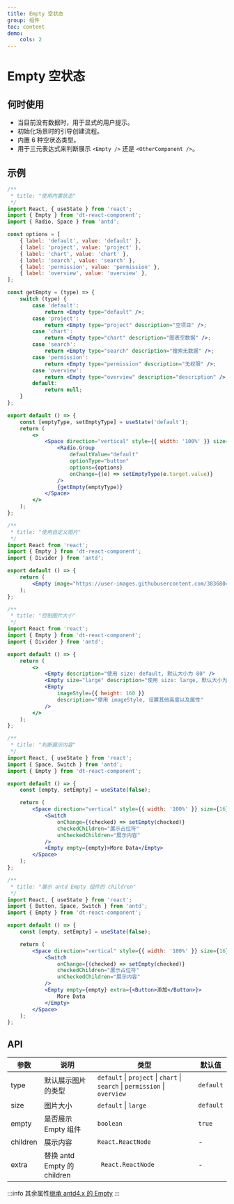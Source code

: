 ```yaml
---
title: Empty 空状态
group: 组件
toc: content
demo:
    cols: 2
---
```


# Empty 空状态

## 何时使用

-   当目前没有数据时，用于显式的用户提示。
-   初始化场景时的引导创建流程。
-   内置 6 种空状态类型。
-   用于三元表达式来判断展示 `<Empty />` 还是 `<OtherComponent />`。

## 示例

```jsx
/**
 * title: "使用内置状态"
 */
import React, { useState } from 'react';
import { Empty } from 'dt-react-component';
import { Radio, Space } from 'antd';

const options = [
    { label: 'default', value: 'default' },
    { label: 'project', value: 'project' },
    { label: 'chart', value: 'chart' },
    { label: 'search', value: 'search' },
    { label: 'permission', value: 'permission' },
    { label: 'overview', value: 'overview' },
];

const getEmpty = (type) => {
    switch (type) {
        case 'default':
            return <Empty type="default" />;
        case 'project':
            return <Empty type="project" description="空项目" />;
        case 'chart':
            return <Empty type="chart" description="图表空数据" />;
        case 'search':
            return <Empty type="search" description="搜索无数据" />;
        case 'permission':
            return <Empty type="permission" description="无权限" />;
        case 'overview':
            return <Empty type="overview" description="description" />;
        default:
            return null;
    }
};

export default () => {
    const [emptyType, setEmptyType] = useState('default');
    return (
        <>
            <Space direction="vertical" style={{ width: '100%' }} size={16}>
                <Radio.Group
                    defaultValue="default"
                    optionType="button"
                    options={options}
                    onChange={(e) => setEmptyType(e.target.value)}
                />
                {getEmpty(emptyType)}
            </Space>
        </>
    );
};
```

```jsx
/**
 * title: "使用自定义图片"
 */
import React from 'react';
import { Empty } from 'dt-react-component';
import { Divider } from 'antd';

export default () => {
    return (
        <Empty image="https://user-images.githubusercontent.com/38368040/195246598-5adf8985-3f78-48b1-8116-bc4d78982df8.jpeg" />
    );
};
```

```jsx
/**
 * title: "控制图片大小"
 */
import React from 'react';
import { Empty } from 'dt-react-component';
import { Divider } from 'antd';

export default () => {
    return (
        <>
            <Empty description="使用 size: default, 默认大小为 80" />
            <Empty size="large" description="使用 size: large, 默认大小为 100" />
            <Empty
                imageStyle={{ height: 160 }}
                description="使用 imageStyle, 设置其他高度以及属性"
            />
        </>
    );
};
```

```jsx
/**
 * title: "判断展示内容"
 */
import React, { useState } from 'react';
import { Space, Switch } from 'antd';
import { Empty } from 'dt-react-component';

export default () => {
    const [empty, setEmpty] = useState(false);

    return (
        <Space direction="vertical" style={{ width: '100%' }} size={16}>
            <Switch
                onChange={(checked) => setEmpty(checked)}
                checkedChildren="展示占位符"
                unCheckedChildren="展示内容"
            />
            <Empty empty={empty}>More Data</Empty>
        </Space>
    );
};
```

```jsx
/**
 * title: "展示 antd Empty 组件的 children"
 */
import React, { useState } from 'react';
import { Button, Space, Switch } from 'antd';
import { Empty } from 'dt-react-component';

export default () => {
    const [empty, setEmpty] = useState(false);

    return (
        <Space direction="vertical" style={{ width: '100%' }} size={16}>
            <Switch
                onChange={(checked) => setEmpty(checked)}
                checkedChildren="展示占位符"
                unCheckedChildren="展示内容"
            />
            <Empty empty={empty} extra={<Button>添加</Button>}>
                More Data
            </Empty>
        </Space>
    );
};
```

## API

| 参数     | 说明                        | 类型                                                                        | 默认值    |
| -------- | --------------------------- | --------------------------------------------------------------------------- | --------- |
| type     | 默认展示图片的类型          | `default` \| `project` \| `chart` \| `search` \| `permission` \| `overview` | `default` |
| size     | 图片大小                    | `default` \| `large`                                                        | `default` |
| empty    | 是否展示 Empty 组件         | `boolean`                                                                   | `true`    |
| children | 展示内容                    | `React.ReactNode`                                                           | -         |
| extra    | 替换 antd Empty 的 children | ` React.ReactNode`                                                          | -         |

:::info
其余属性[继承 antd4.x 的 Empty](https://ant.design/components/empty-cn/#API)
:::
